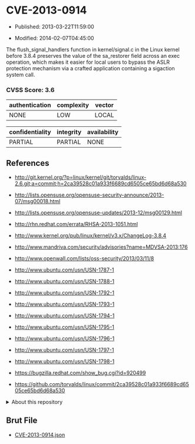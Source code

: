 # CVE-2013-0914

- Published: 2013-03-22T11:59:00

- Modified: 2014-02-07T04:45:00

The flush_signal_handlers function in kernel/signal.c in the Linux kernel before 3.8.4 preserves the value of the sa_restorer field across an exec operation, which makes it easier for local users to bypass the ASLR protection mechanism via a crafted application containing a sigaction system call.

### CVSS Score: **3.6**

| authentication | complexity | vector |
| --- | --- | --- |
| NONE | LOW | LOCAL |

| confidentiality | integrity | availability |
| --- | --- | --- |
| PARTIAL | PARTIAL | NONE |

## References

* http://git.kernel.org/?p=linux/kernel/git/torvalds/linux-2.6.git;a=commit;h=2ca39528c01a933f6689cd6505ce65bd6d68a530

* http://lists.opensuse.org/opensuse-security-announce/2013-07/msg00018.html

* http://lists.opensuse.org/opensuse-updates/2013-12/msg00129.html

* http://rhn.redhat.com/errata/RHSA-2013-1051.html

* http://www.kernel.org/pub/linux/kernel/v3.x/ChangeLog-3.8.4

* http://www.mandriva.com/security/advisories?name=MDVSA-2013:176

* http://www.openwall.com/lists/oss-security/2013/03/11/8

* http://www.ubuntu.com/usn/USN-1787-1

* http://www.ubuntu.com/usn/USN-1788-1

* http://www.ubuntu.com/usn/USN-1792-1

* http://www.ubuntu.com/usn/USN-1793-1

* http://www.ubuntu.com/usn/USN-1794-1

* http://www.ubuntu.com/usn/USN-1795-1

* http://www.ubuntu.com/usn/USN-1796-1

* http://www.ubuntu.com/usn/USN-1797-1

* http://www.ubuntu.com/usn/USN-1798-1

* https://bugzilla.redhat.com/show_bug.cgi?id=920499

* https://github.com/torvalds/linux/commit/2ca39528c01a933f6689cd6505ce65bd6d68a530

<details>
<summary>About this repository</summary> 

  This repository is part of the project [Live Hack CVE](https://github.com/Live-Hack-CVE). Main website can be found [www.live-hack.org](https://www.live-hack.org) 
  
  Made by [Sn0wAlice](https://github.com/Sn0wAlice) for the people that care about security and need to have a feed of the latest CVEs. Hope you enjoy it, don't forget to star the repo and follow me on [Twitter](https://twitter.com/Sn0wAlice) and [Github](https://github.com/Sn0wAlice). And that is my [personnal website](https://www.alice-snow.me/)

  - [Home Page](https://github.com/Live-Hack-CVE)
  - [Framework](https://github.com/Live-Hack-CVE/cve-framework)
  - [CVE database](https://github.com/Live-Hack-CVE/full_database)
  - [Changelog](https://github.com/Live-Hack-CVE/Changelog)
</details>

## Brut File

* [CVE-2013-0914.json](https://raw.githubusercontent.com/Live-Hack-CVE/full_database/main/cves/2013/CVE-2013-0914.json)


